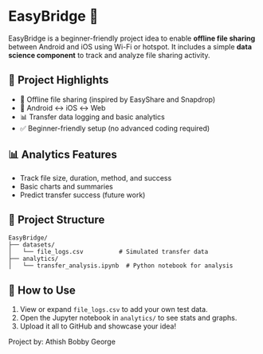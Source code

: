 # EasyBridge 🔗

EasyBridge is a beginner-friendly project idea to enable **offline file sharing** between Android and iOS using Wi-Fi or hotspot. It includes a simple **data science component** to track and analyze file sharing activity.

## 🌟 Project Highlights
- 📁 Offline file sharing (inspired by EasyShare and Snapdrop)
- 🔄 Android ↔ iOS ↔ Web
- 📊 Transfer data logging and basic analytics
- ✅ Beginner-friendly setup (no advanced coding required)

## 📊 Analytics Features
- Track file size, duration, method, and success
- Basic charts and summaries
- Predict transfer success (future work)

## 📁 Project Structure

```
EasyBridge/
├── datasets/
│   └── file_logs.csv          # Simulated transfer data
├── analytics/
│   └── transfer_analysis.ipynb  # Python notebook for analysis
```

## 🚀 How to Use
1. View or expand `file_logs.csv` to add your own test data.
2. Open the Jupyter notebook in `analytics/` to see stats and graphs.
3. Upload it all to GitHub and showcase your idea!

Project by: Athish Bobby George
